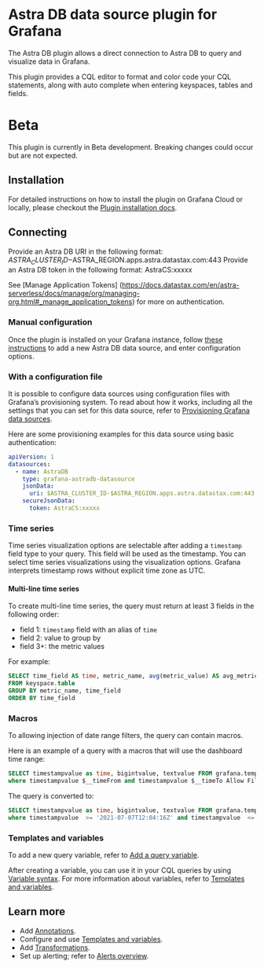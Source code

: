 # Astra DB data source plugin for Grafana

The Astra DB plugin allows a direct connection to Astra DB to query and visualize data in Grafana.

This plugin provides a CQL editor to format and color code your CQL statements, along with auto complete when entering keyspaces, tables and fields.

# Beta

This plugin is currently in Beta development.  Breaking changes could occur but are not expected.

## Installation

For detailed instructions on how to install the plugin on Grafana Cloud or
locally, please checkout the [Plugin installation docs](https://grafana.com/docs/grafana/latest/plugins/installation/).

## Connecting

Provide an Astra DB URI in the following format: $ASTRA_CLUSTER_ID-$ASTRA_REGION.apps.astra.datastax.com:443
Provide an Astra DB token in the following format: AstraCS:xxxxx

See [Manage Application Tokens] (https://docs.datastax.com/en/astra-serverless/docs/manage/org/managing-org.html#_manage_application_tokens) for more on authentication.

### Manual configuration

Once the plugin is installed on your Grafana instance, follow [these
instructions](https://grafana.com/docs/grafana/latest/datasources/add-a-data-source/)
to add a new Astra DB data source, and enter configuration options.

### With a configuration file

It is possible to configure data sources using configuration files with
Grafana’s provisioning system. To read about how it works, including all the
settings that you can set for this data source, refer to [Provisioning Grafana
data sources](https://grafana.com/docs/grafana/latest/administration/provisioning/#data-sources).

Here are some provisioning examples for this data source using basic authentication:

```yaml
apiVersion: 1
datasources:
  - name: AstraDB
    type: grafana-astradb-datasource
    jsonData:
      uri: $ASTRA_CLUSTER_ID-$ASTRA_REGION.apps.astra.datastax.com:443
    secureJsonData:
      token: AstraCS:xxxxx
```

### Time series

Time series visualization options are selectable after adding a `timestamp`
field type to your query. This field will be used as the timestamp. You can
select time series visualizations using the visualization options. Grafana
interprets timestamp rows without explicit time zone as UTC.

#### Multi-line time series

To create multi-line time series, the query must return at least 3 fields in
the following order:

- field 1: `timestamp` field with an alias of `time`
- field 2: value to group by
- field 3+: the metric values

For example:

```sql
SELECT time_field AS time, metric_name, avg(metric_value) AS avg_metric_value
FROM keyspace.table
GROUP BY metric_name, time_field
ORDER BY time_field
```

### Macros

To allowing injection of date range filters, the query can contain macros.

Here is an example of a query with a macros that will use the dashboard time range:
```sql
SELECT timestampvalue as time, bigintvalue, textvalue FROM grafana.tempTable1
where timestampvalue $__timeFrom and timestampvalue $__timeTo Allow Filtering
```

The query is converted to:
```sql
SELECT timestampvalue as time, bigintvalue, textvalue FROM grafana.tempTable1
where timestampvalue  >= '2021-07-07T12:04:16Z' and timestampvalue  <= '2021-11-08T21:26:04Z' Allow Filtering
```

### Templates and variables

To add a new query variable, refer to [Add a query
variable](https://grafana.com/docs/grafana/latest/variables/variable-types/add-query-variable/).

After creating a variable, you can use it in your CQL queries by using
[Variable syntax](https://grafana.com/docs/grafana/latest/variables/syntax/).
For more information about variables, refer to [Templates and
variables](https://grafana.com/docs/grafana/latest/variables/).

## Learn more

- Add [Annotations](https://grafana.com/docs/grafana/latest/dashboards/annotations/).
- Configure and use [Templates and variables](https://grafana.com/docs/grafana/latest/variables/).
- Add [Transformations](https://grafana.com/docs/grafana/latest/panels/transformations/).
- Set up alerting; refer to [Alerts overview](https://grafana.com/docs/grafana/latest/alerting/).
